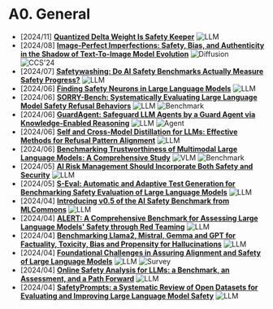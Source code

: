 # A0. General
- [2024/11] **[Quantized Delta Weight Is Safety Keeper](https://arxiv.org/abs/2411.19530)** ![LLM](https://img.shields.io/badge/LLM-589cf4)
- [2024/08] **[Image-Perfect Imperfections: Safety, Bias, and Authenticity in the Shadow of Text-To-Image Model Evolution](https://arxiv.org/abs/2408.17285)** ![Diffusion](https://img.shields.io/badge/Diffusion-a99cf4) ![CCS'24](https://img.shields.io/badge/CCS'24-f1b800)
- [2024/07] **[Safetywashing: Do AI Safety Benchmarks Actually Measure Safety Progress?](https://arxiv.org/abs/2407.21792v1)** ![LLM](https://img.shields.io/badge/LLM-589cf4)
- [2024/06] **[Finding Safety Neurons in Large Language Models](https://arxiv.org/abs/2406.14144)** ![LLM](https://img.shields.io/badge/LLM-589cf4)
- [2024/06] **[SORRY-Bench: Systematically Evaluating Large Language Model Safety Refusal Behaviors](https://arxiv.org/abs/2406.14598)** ![LLM](https://img.shields.io/badge/LLM-589cf4) ![Benchmark](https://img.shields.io/badge/Benchmark-87b800)
- [2024/06] **[GuardAgent: Safeguard LLM Agents by a Guard Agent via Knowledge-Enabled Reasoning](https://arxiv.org/abs/2406.09187)** ![LLM](https://img.shields.io/badge/LLM-589cf4) ![Agent](https://img.shields.io/badge/Agent-87b800)
- [2024/06] **[Self and Cross-Model Distillation for LLMs: Effective Methods for Refusal Pattern Alignment](https://arxiv.org/abs/2406.11285)** ![LLM](https://img.shields.io/badge/LLM-589cf4)
- [2024/06] **[Benchmarking Trustworthiness of Multimodal Large Language Models: A Comprehensive Study](https://arxiv.org/abs/2406.07057)** ![VLM](https://img.shields.io/badge/VLM-c7688b) ![Benchmark](https://img.shields.io/badge/Benchmark-87b800)
- [2024/05] **[AI Risk Management Should Incorporate Both Safety and Security](https://arxiv.org/abs/2405.19524)** ![LLM](https://img.shields.io/badge/LLM-589cf4)
- [2024/05] **[S-Eval: Automatic and Adaptive Test Generation for Benchmarking Safety Evaluation of Large Language Models](https://arxiv.org/abs/2405.14191)** ![LLM](https://img.shields.io/badge/LLM-589cf4)
- [2024/04] **[Introducing v0.5 of the AI Safety Benchmark from MLCommons](https://arxiv.org/abs/2404.12241)** ![LLM](https://img.shields.io/badge/LLM-589cf4)
- [2024/04] **[ALERT: A Comprehensive Benchmark for Assessing Large Language Models' Safety through Red Teaming](https://arxiv.org/abs/2404.08676)** ![LLM](https://img.shields.io/badge/LLM-589cf4)
- [2024/04] **[Benchmarking Llama2, Mistral, Gemma and GPT for Factuality, Toxicity, Bias and Propensity for Hallucinations](https://arxiv.org/abs/2404.09785)** ![LLM](https://img.shields.io/badge/LLM-589cf4)
- [2024/04] **[Foundational Challenges in Assuring Alignment and Safety of Large Language Models](https://llm-safety-challenges.github.io/)** ![LLM](https://img.shields.io/badge/LLM-589cf4) ![Survey](https://img.shields.io/badge/Survey-87b800)
- [2024/04] **[Online Safety Analysis for LLMs: a Benchmark, an Assessment, and a Path Forward](https://arxiv.org/abs/2404.08517)** ![LLM](https://img.shields.io/badge/LLM-589cf4)
- [2024/04] **[SafetyPrompts: a Systematic Review of Open Datasets for Evaluating and Improving Large Language Model Safety](https://arxiv.org/abs/2404.05399)** ![LLM](https://img.shields.io/badge/LLM-589cf4)
